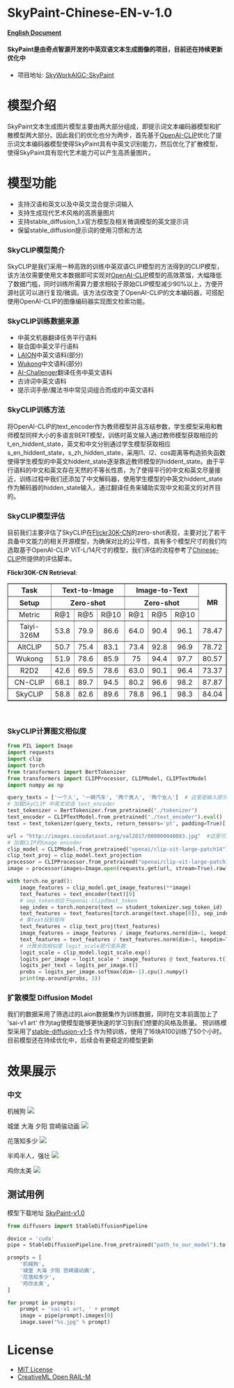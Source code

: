 # SkyPaint-Chinese-EN-v-1.0
#### [English Document](README-EN.md)
#### SkyPaint是由奇点智源开发的中英双语文本生成图像的项目，目前还在持续更新优化中
- 项目地址: [SkyWorkAIGC-SkyPaint](https://github.com/SkyWorkAIGC/SkyPaint)

# 模型介绍
SkyPaint文本生成图片模型主要由两大部分组成，即提示词文本编码器模型和扩散模型两大部分。因此我们的优化也分为两步，首先基于[OpenAI-CLIP](https://github.com/openai/CLIP)优化了提示词文本编码器模型使得SkyPaint具有中英文识别能力，然后优化了扩散模型，使得SkyPaint具有现代艺术能力可以产生高质量图片。

# 模型功能
* 支持汉语和英文以及中英文混合提示词输入
* 支持生成现代艺术风格的高质量图片
* 支持stable_diffusion_1.x官方模型及相关微调模型的英文提示词
* 保留stable_diffusion提示词的使用习惯和方法

### SkyCLIP模型简介
SkyCLIP是我们采用一种高效的训练中英双语CLIP模型的方法得到的CLIP模型，该方法仅需要使用文本数据即可实现对[OpenAI-CLIP](https://github.com/openai/CLIP)模型的高效蒸馏，大幅降低了数据门槛，同时训练所需算力要求相较于原始CLIP模型减少90%以上，方便开源社区可以进行复现/微调。该方法仅改变了OpenAI-CLIP的文本编码器，可搭配使用OpenAI-CLIP的图像编码器实现图文检索功能。

### SkyCLIP训练数据来源
* 中英文机器翻译任务平行语料
* 联合国中英文平行语料
* [LAION](https://laion.ai/)中英文语料(部分)
* [Wukong](https://wukong-dataset.github.io/wukong-dataset/index.html)中文语料(部分)
* [AI-Challenger](https://github.com/AIChallenger)翻译任务中英文语料
* 古诗词中英文语料
* 提示词手册/魔法书中常见词组合而成的中英文语料

### SkyCLIP训练方法
将OpenAI-CLIP的text_encoder作为教师模型并且冻结参数，学生模型采用和教师模型同样大小的多语言BERT模型，训练时英文输入通过教师模型获取相应的t_en_hiddent_state，英文和中文分别通过学生模型获取相应s_en_hiddent_state，s_zh_hidden_state，采用l1、l2、cos距离等构造损失函数使得学生模型的中英文hiddent_state逐渐靠近教师模型的hiddent_state。由于平行语料的中文和英文存在天然的不等长性质，为了使得平行的中文和英文尽量接近，训练过程中我们还添加了中文解码器，使用学生模型的中英文hiddent_state作为解码器的hidden_state输入，通过翻译任务来辅助实现中文和英文的对齐目的。

### SkyCLIP模型评估
目前我们主要评估了SkyCLIP在[Flickr30K-CN](https://github.com/li-xirong/cross-lingual-cap)的zero-shot表现，主要对比了若干具备中文能力的相关开源模型，为确保对比的公平性，具有多个模型尺寸的我们均选取基于OpenAI-CLIP ViT-L/14尺寸的模型，我们评估的流程参考了[Chinese-CLIP](https://github.com/OFA-Sys/Chinese-CLIP)所提供的评估脚本。

**Flickr30K-CN Retrieval**:
<table border="1" width="150%">
	<tr align="center">
        <th>Task</th><th colspan="3">Text-to-Image</th><th colspan="3">Image-to-Text</th>
        <th rowspan="3">MR</th>
    </tr>
    <tr align="center">
        <th>Setup</th><th colspan="3">Zero-shot</th><th colspan="3">Zero-shot</th> 
    </tr>
    <tr align="center">
        <td>Metric</td><td>R@1</td><td>R@5</td><td>R@10</td><td>R@1</td><td>R@5</td><td>R@10</td>
    </tr>
    <tr align="center">
        <td width="120%">Taiyi-326M</td><td>53.8</td><td>79.9</td><td>86.6</td><td>64.0</td><td>90.4</td><td>96.1</td><td>78.47</td>
    </tr>
    <tr align="center">
        <td width="120%">AltCLIP</td><td>50.7</td><td>75.4</td><td>83.1</td><td>73.4</td><td>92.8</td><td>96.9</td><td>78.72</td>
    </tr>
	<tr align="center">
        <td width="120%">Wukong</td><td>51.9</td><td>78.6</td><td>85.9</td><td>75</td><td>94.4</td><td>97.7</td><td>80.57</td>
    </tr>
	<tr align="center">
        <td width="120%">R2D2</td><td>42.6</td><td>69.5</td><td>78.6</td><td>63.0</td><td>90.1</td><td>96.4</td><td>73.37</td>
    </tr>
	<tr align="center">
        <td width="120%">CN-CLIP</td><td>68.1</td><td>89.7</td><td>94.5</td><td>80.2</td><td>96.6</td><td>98.2</td><td>87.87</td>
    </tr>
    <tr align="center">
        <td width="120%">SkyCLIP</td><td>58.8</td><td>82.6</td><td>89.6</td><td>78.8</td><td>96.1</td><td>98.3</td><td>84.04</td>
    </tr>
</table>
<br>

### SkyCLIP计算图文相似度
```py
from PIL import Image
import requests
import clip
import torch
from transformers import BertTokenizer
from transformers import CLIPProcessor, CLIPModel, CLIPTextModel
import numpy as np

query_texts = ['一个人', '一辆汽车', '两个男人', '两个女人']  # 这里是输入提示词，可以随意替换。
# 加载SkyCLIP 中英文双语 text_encoder
text_tokenizer = BertTokenizer.from_pretrained("./tokenizer")
text_encoder = CLIPTextModel.from_pretrained("./text_encoder").eval()
text = text_tokenizer(query_texts, return_tensors='pt', padding=True)['input_ids']

url = "http://images.cocodataset.org/val2017/000000040083.jpg"  #这里可以换成任意图片的url
# 加载CLIP的image encoder
clip_model = CLIPModel.from_pretrained("openai/clip-vit-large-patch14")
clip_text_proj = clip_model.text_projection
processor = CLIPProcessor.from_pretrained("openai/clip-vit-large-patch14")
image = processor(images=Image.open(requests.get(url, stream=True).raw), return_tensors="pt")

with torch.no_grad():
    image_features = clip_model.get_image_features(**image)
    text_features = text_encoder(text)[0]
    # sep_token对应于openai-clip的eot_token
    sep_index = torch.nonzero(text == student_tokenizer.sep_token_id)
    text_features = text_features[torch.arange(text.shape[0]), sep_index[:, 1]]
    # 乘text投影矩阵
    text_features = clip_text_proj(text_features)
    image_features = image_features / image_features.norm(dim=1, keepdim=True)
    text_features = text_features / text_features.norm(dim=1, keepdim=True)
    # 计算余弦相似度 logit_scale是尺度系数
    logit_scale = clip_model.logit_scale.exp()
    logits_per_image = logit_scale * image_features @ text_features.t()
    logits_per_text = logits_per_image.t()
    probs = logits_per_image.softmax(dim=-1).cpu().numpy()
    print(np.around(probs, 3))

```


### 扩散模型 Diffusion Model
我们的数据采用了筛选过的Laion数据集作为训练数据，同时在文本前面加上了 'sai-v1 art' 作为tag使模型能够更快速的学习到我们想要的风格及质量。
预训练模型采用了[stable-diffusion-v1-5](https://huggingface.co/runwayml/stable-diffusion-v1-5) 作为预训练，使用了16块A100训练了50个小时。
目前模型还在持续优化中，后续会有更稳定的模型更新

# 效果展示

### 中文
机械狗
![](results/1.png)

城堡 大海 夕阳 宫崎骏动画
![](results/2.png)

花落知多少
![](results/3.png)

半鸡半人，强壮
![](results/4.png)

鸡你太美
![](results/5.png)

## 测试用例

模型下载地址 [SkyPaint-v1.0](https://sai-hk.oss-cn-hongkong.aliyuncs.com/zb/skypaint-v-1.0.zip?OSSAccessKeyId=LTAI5tHuxqp63n5qw5eeB6Ji&Expires=1673528832&Signature=4PTeknRoXuHWmeQHXqgu8kB0q%2Bw%3D) 

```py
from diffusers import StableDiffusionPipeline

device = 'cuda'
pipe = StableDiffusionPipeline.from_pretrained("path_to_our_model").to(device)

prompts = [
    '机械狗',
    '城堡 大海 夕阳 宫崎骏动画',
    '花落知多少',
    '鸡你太美',
]

for prompt in prompts:
    prompt = 'sai-v1 art, ' + prompt
    image = pipe(prompt).images[0]  
    image.save("%s.jpg" % prompt)
```

# License
- [MIT License](LICENSE)
- [CreativeML Open RAIL-M](LICENSE-MODEL)

